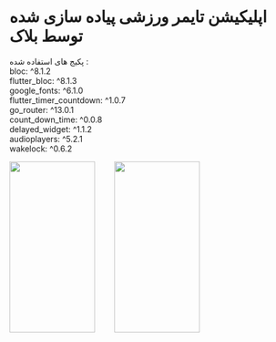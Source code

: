 # اپلیکیشن تایمر ورزشی پیاده سازی شده توسط بلاک 
پکیج های استفاده شده : <br>
  bloc: ^8.1.2 <br>
  flutter_bloc: ^8.1.3 <br>
  google_fonts: ^6.1.0 <br>
  flutter_timer_countdown: ^1.0.7 <br>
  go_router: ^13.0.1 <br>
  count_down_time: ^0.0.8 <br>
  delayed_widget: ^1.1.2 <br>
  audioplayers: ^5.2.1 <br>
  wakelock: ^0.6.2 <br>
  <pre>
<image src="Screenshot_1706182864.png" width="150" height="300">    <image src="Screenshot_1706182864.png" width="150" height="300">          
</pre>
